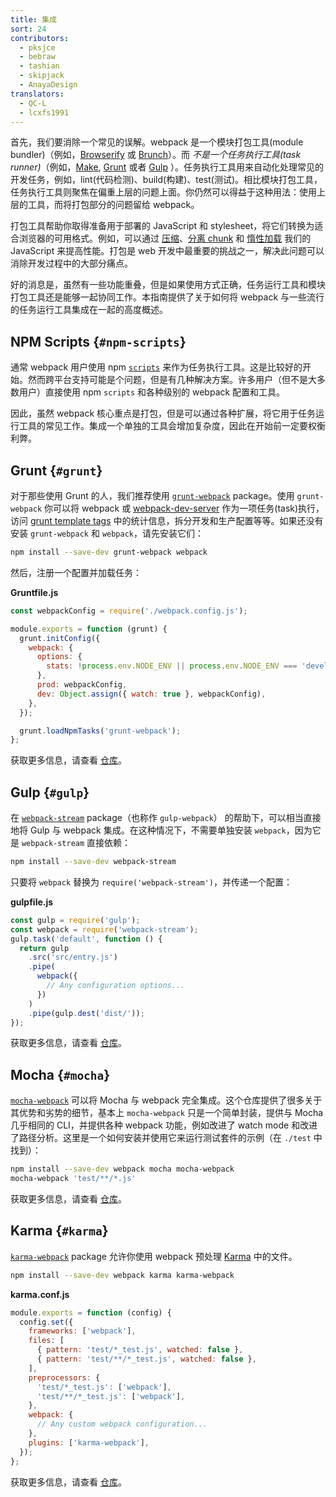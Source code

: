 ```yaml
---
title: 集成
sort: 24
contributors:
  - pksjce
  - bebraw
  - tashian
  - skipjack
  - AnayaDesign
translators:
  - QC-L
  - lcxfs1991
---
```


首先，我们要消除一个常见的误解。webpack 是一个模块打包工具(module bundler)（例如，[Browserify](http://browserify.org/) 或 [Brunch](https://brunch.io/)）。而 *不是一个任务执行工具(task runner)*（例如，[Make](https://www.gnu.org/software/make/), [Grunt](https://gruntjs.com/) 或者 [Gulp](https://gulpjs.com/) ）。任务执行工具用来自动化处理常见的开发任务，例如，lint(代码检测)、build(构建)、test(测试)。相比模块打包工具，任务执行工具则聚焦在偏重上层的问题上面。你仍然可以得益于这种用法：使用上层的工具，而将打包部分的问题留给 webpack。

打包工具帮助你取得准备用于部署的 JavaScript 和 stylesheet，将它们转换为适合浏览器的可用格式。例如，可以通过 [压缩](/plugins/terser-webpack-plugin)、[分离 chunk](/guides/code-splitting) 和 [惰性加载](/guides/lazy-loading) 我们的 JavaScript 来提高性能。打包是 web 开发中最重要的挑战之一，解决此问题可以消除开发过程中的大部分痛点。

好的消息是，虽然有一些功能重叠，但是如果使用方式正确，任务运行工具和模块打包工具还是能够一起协同工作。本指南提供了关于如何将 webpack 与一些流行的任务运行工具集成在一起的高度概述。

## NPM Scripts {`#npm-scripts`}

通常 webpack 用户使用 npm [`scripts`](https://docs.npmjs.com/misc/scripts) 来作为任务执行工具。这是比较好的开始。然而跨平台支持可能是个问题，但是有几种解决方案。许多用户（但不是大多数用户）直接使用 npm `scripts` 和各种级别的 webpack 配置和工具。

因此，虽然 webpack 核心重点是打包，但是可以通过各种扩展，将它用于任务运行工具的常见工作。集成一个单独的工具会增加复杂度，因此在开始前一定要权衡利弊。

## Grunt {`#grunt`}

对于那些使用 Grunt 的人，我们推荐使用 [`grunt-webpack`](https://www.npmjs.com/package/grunt-webpack) package。使用 `grunt-webpack` 你可以将 webpack 或 [webpack-dev-server](https://github.com/webpack/webpack-dev-server) 作为一项任务(task)执行，访问 [grunt template tags](https://gruntjs.com/api/grunt.template) 中的统计信息，拆分开发和生产配置等等。如果还没有安装 `grunt-webpack` 和 `webpack`，请先安装它们：

```bash
npm install --save-dev grunt-webpack webpack
```

然后，注册一个配置并加载任务：

**Gruntfile.js**

```js
const webpackConfig = require('./webpack.config.js');

module.exports = function (grunt) {
  grunt.initConfig({
    webpack: {
      options: {
        stats: !process.env.NODE_ENV || process.env.NODE_ENV === 'development',
      },
      prod: webpackConfig,
      dev: Object.assign({ watch: true }, webpackConfig),
    },
  });

  grunt.loadNpmTasks('grunt-webpack');
};
```

获取更多信息，请查看 [仓库](https://github.com/webpack-contrib/grunt-webpack)。

## Gulp {`#gulp`}

在 [`webpack-stream`](https://github.com/shama/webpack-stream) package（也称作 `gulp-webpack`） 的帮助下，可以相当直接地将 Gulp 与 webpack 集成。在这种情况下，不需要单独安装 `webpack`，因为它是 `webpack-stream` 直接依赖：

```bash
npm install --save-dev webpack-stream
```

只要将 `webpack` 替换为 `require('webpack-stream')`，并传递一个配置：

**gulpfile.js**

```js
const gulp = require('gulp');
const webpack = require('webpack-stream');
gulp.task('default', function () {
  return gulp
    .src('src/entry.js')
    .pipe(
      webpack({
        // Any configuration options...
      })
    )
    .pipe(gulp.dest('dist/'));
});
```

获取更多信息，请查看 [仓库](https://github.com/shama/webpack-stream)。

## Mocha {`#mocha`}

[`mocha-webpack`](https://github.com/zinserjan/mocha-webpack) 可以将 Mocha 与 webpack 完全集成。这个仓库提供了很多关于其优势和劣势的细节，基本上 `mocha-webpack` 只是一个简单封装，提供与 Mocha 几乎相同的 CLI，并提供各种 webpack 功能，例如改进了 watch mode 和改进了路径分析。这里是一个如何安装并使用它来运行测试套件的示例（在 `./test` 中找到）：

```bash
npm install --save-dev webpack mocha mocha-webpack
mocha-webpack 'test/**/*.js'
```

获取更多信息，请查看 [仓库](https://github.com/zinserjan/mocha-webpack)。

## Karma {`#karma`}

[`karma-webpack`](https://github.com/webpack-contrib/karma-webpack) package 允许你使用 webpack 预处理 [Karma](https://karma-runner.github.io/1.0/index.html) 中的文件。

```bash
npm install --save-dev webpack karma karma-webpack
```

**karma.conf.js**

```js
module.exports = function (config) {
  config.set({
    frameworks: ['webpack'],
    files: [
      { pattern: 'test/*_test.js', watched: false },
      { pattern: 'test/**/*_test.js', watched: false },
    ],
    preprocessors: {
      'test/*_test.js': ['webpack'],
      'test/**/*_test.js': ['webpack'],
    },
    webpack: {
      // Any custom webpack configuration...
    },
    plugins: ['karma-webpack'],
  });
};
```

获取更多信息，请查看 [仓库](https://github.com/webpack-contrib/karma-webpack)。
